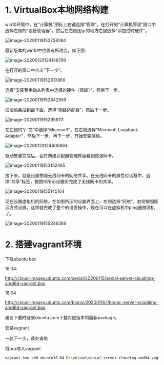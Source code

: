 # 1. VirtualBox本地网络构建

win10环境中，在“计算机”图标上右键选择“管理”，在打开的“计算机管理”窗口中选择左侧的“设备管理器”，然后在右侧图示的地方右键选择“添加过时硬件”。

 ![image-20200119152728384](images\image-20200119152728384.png)

最新版本的win10中位置有所改变，如下图:

 ![image-20200120124148790](images\image-20200120124148790.png)

在打开的窗口中点击“下一步”。


 ![image-20200119152813966](images\image-20200119152813966.png)



选择“安装我手动从列表中选择的硬件（高级）”，然后下一步。


 ![image-20200119152842999](images\image-20200119152842999.png)

把滚动条拉到最下面，选择“网络适配器”，然后下一步。


 ![image-20200119152956111](images\image-20200119152956111.png)

 在左侧的“厂商”中选择“Microsoft”，在右侧选择“Microsoft Loopback Adapter”，然后下一步，再下一步，开始安装驱动。

 ![image-20200120124400694](images\image-20200120124400694.png)

驱动安装完成后，会在网络适配器管理界面看到这张网卡。


 ![image-20200119153152485](images\image-20200119153152485.png)

接下来，就是设置物理无线网卡的网络共享。在无线网卡的属性对话框中，选择“共享”标签，按图中所示设置即完成了无线网卡的共享。


 ![image-20200119155145164](images\image-20200119155145164.png)

 现在设置虚拟机的网络，在如图所示的设置界面上，左侧选择“网络”，右侧按照图示方式设置。这样就完成了整个的设置操作，现在可以在虚拟机中ping通物理机了。 

![image-20200119155246288](images\image-20200119155246288.png)

# 2. 搭建vagrant环境

下载ubuntu box

16.04:

http://cloud-images.ubuntu.com/xenial/20200115/xenial-server-cloudimg-amd64-vagrant.box

18.04

http://cloud-images.ubuntu.com/bionic/20200116.1/bionic-server-cloudimg-amd64-vagrant.box

建议下载时登录ubuntu.com下载对应版本的最新package。



安装vagrant

一路下一步，此处省略



将box导入vagrant

```bash
vagrant box add ubuntu16.04 D:\vm\box\xenial-server-cloudimg-amd64-vagrant.box
```


